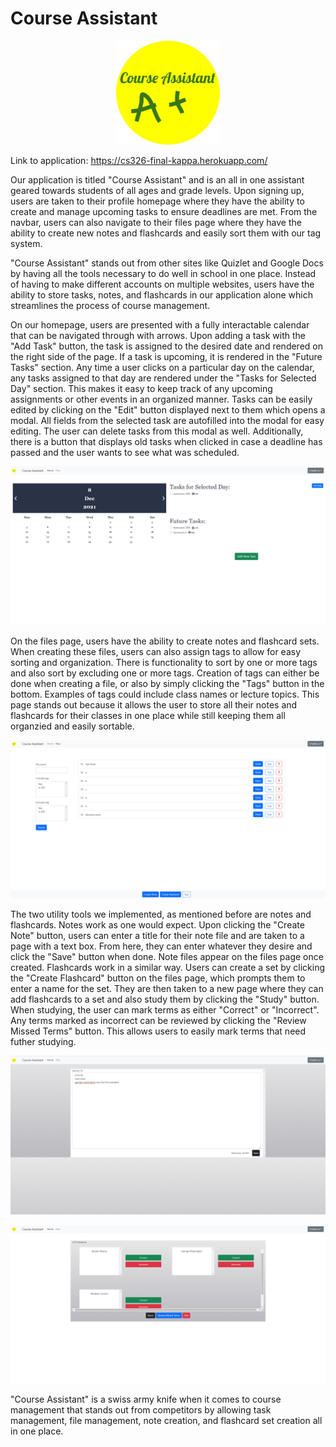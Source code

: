 # Course Assistant

<p align="center" width="100%">
    <img width="33%" src="./HTML Reference/logo.png">
</p>

Link to application: https://cs326-final-kappa.herokuapp.com/

Our application is titled "Course Assistant" and is an all in one assistant geared towards students of all ages and grade levels. Upon signing up, users are taken to their profile
homepage where they have the ability to create and manage upcoming tasks to ensure deadlines are met. From the navbar, users can also navigate to their files page where they have
the ability to create new notes and flashcards and easily sort them with our tag system.

"Course Assistant" stands out from other sites like Quizlet and Google Docs by having all the tools necessary to do well in school in one place. Instead of having to make different
accounts on multiple websites, users have the ability to store tasks, notes, and flashcards in our application alone which streamlines the process of course management.

On our homepage, users are presented with a fully interactable calendar that can be navigated through with arrows. Upon adding a task with the "Add Task" button, the task is 
assigned to the desired date and rendered on the right side of the page. If a task is upcoming, it is rendered in the "Future Tasks" section. Any time a user clicks on a particular
day on the calendar, any tasks assigned to that day are rendered under the "Tasks for Selected Day" section. This makes it easy to keep track of any upcoming assignments or other
events in an organized manner. Tasks can be easily edited by clicking on the "Edit" button displayed next to them which opens a modal. All fields from the selected task are 
autofilled into the modal for easy editing. The user can delete tasks from this modal as well. Additionally, there is a button that displays old tasks when clicked in case a 
deadline has passed and the user wants to see what was scheduled.

![homepage](./docs/Final%20Screenshots/homepage.png)

On the files page, users have the ability to create notes and flashcard sets. When creating these files, users can also assign tags to allow for easy sorting and organization. There
is functionality to sort by one or more tags and also sort by excluding one or more tags. Creation of tags can either be done when creating a file, or also by simply clicking
the "Tags" button in the bottom.  Examples of tags could include class names or lecture topics. This page stands out because it allows the user to store all their notes and 
flashcards for their classes in one place while still keeping them all organzied and easily sortable.

![files page](./docs/Final%20Screenshots/filespage.png)

The two utility tools we implemented, as mentioned before are notes and flashcards. Notes work as one would expect. Upon clicking the "Create Note" button, users can enter a title
for their note file and are taken to a page with a text box. From here, they can enter whatever they desire and click the "Save" button when done. Note files appear on the files
page once created. Flashcards work in a similar way. Users can create a set by clicking the "Create Flashcard" button on the files page, which prompts them to enter a name for the
set. They are then taken to a new page where they can add flashcards to a set and also study them by clicking the "Study" button. When studying, the user can mark terms as either
"Correct" or "Incorrect".  Any terms marked as incorrect can be reviewed by clicking the "Review Missed Terms" button. This allows users to easily mark terms that need futher 
studying.

![notepad tool](./docs/Final%20Screenshots/notepadtool.png)

![flashcard study mode](./docs/Final%20Screenshots/flashcardstudymode.png)

"Course Assistant" is a swiss army knife when it comes to course management that stands out from competitors by allowing task management, file management, note creation, and 
flashcard set creation all in one place.






